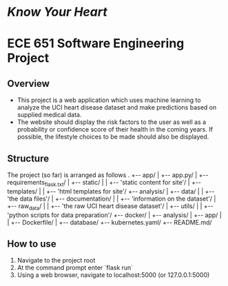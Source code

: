 # *Know Your Heart*
# ECE 651 Software Engineering Project


<a id="org6690aa0"></a>

## Overview

-   This project is a web application which uses machine learning to analyze the UCI heart disease dataset and make predictions based on supplied medical data.
-   The website should display the risk factors to the user as well as a probability or confidence score of their health in the coming years. If possible, the lifestyle choices to be made should also be displayed.


<a id="orgdcf927c"></a>

## Structure

The project (so far) is arranged as follows
.
+-- app/
| 	+-- app.py/
|	+-- requirements<sub>flask.txt</sub>/
|	+-- static/
|	|	+-- 'static content for site'/
|	+-- templates/
|	|	+-- 'html templates for site'/
+-- analysis/
| 	+-- data/
|	|	+-- 'the data files'/
|	+-- documentation/
|	|	+-- 'information on the dataset'/
|	+-- raw<sub>data</sub>/
|	|	+-- 'the raw UCI heart disease dataset'/
|	+-- utils/
|	|	+-- 'python scripts for data preparation'/
+-- docker/
|	+-- analysis/
|	+-- app/
|	|	+-- Dockerfile/
|	+-- database/
+-- kubernetes.yaml/
+-- README.md/


<a id="org9556092"></a>

## How to use

1.  Navigate to the project root
2.  At the command prompt enter \`flask run\`
3.  Using a web browser, navigate to localhost:5000 (or 127.0.0.1:5000)


